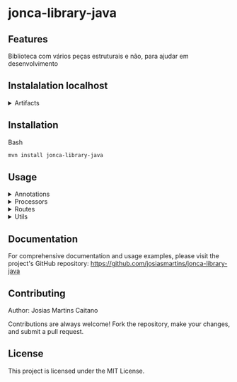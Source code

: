 
# jonca-library-java

## Features
Biblioteca com vários peças estruturais e não, para ajudar em desenvolvimento

## Instalalation localhost
<details>
  <summary>Artifacts</summary>

- 1 Baixar a lib
  ```Bash
    git clone https://github.com/josiasmartins/jonca-library-java.git
  ```
- 2 Gerar o Artifacts jar:
    Project Structure -> Project Setttings -> Artifacts
    ![image](https://github.com/josiasmartins/jonca-library-java/assets/60591410/a308856f-d25b-47d7-8981-076bee98f617)

  create ![image](https://github.com/josiasmartins/jonca-library-java/assets/60591410/e037a6ab-3d78-434b-979e-be8dffec3592)
</details>






## Installation

Bash
```bash
mvn install jonca-library-java
```
## Usage

<details>
  <summary>Annotations</summary>
  <h3>Logger</h3>
  <h5>Anotacao para logar os dados no logstash</h5>

Example:

```Java
import com.techbuzzblogs.rest.camelproject.decorators.Logger;
import lombok.Builder;
import lombok.Data;

@Data
@Builder
public class CarDetailsType {

    @Logger
    private String carName;

    @Logger
    private String carModel;
    private String company;

}

```
</details>

<details>
  <summary>Processors</summary>
  <h3>Base64ObjectProcessor</h3>
  <h5>Transforma todas as propriedades da classe java em base 64 ENCODE | DECODE</h5>

  Example:

```Java
from("direct:start")
    .process(new Base64ObjectProcessor(false))  // Decode String fields
    .to("mock:result");

// agora com encode
from("direct:start")
    .process(new Base64ObjectProcessor(true))  // Encode String fields
    .to("mock:result");
```
</details>

<details>
  <summary>Routes</summary>
</details>

<details>
  <summary>Utils</summary>

  <h3>LoggerUtil</h3>
  <h5>
    Percorre todas as propriedades de qualquer objeto (simples, complexo), e salva no Map em todas as propriedades salvas.<br>
    Obs: essa verificacao faz com base no annotation Logger
  </h5>

  Example:

  ```java
   @Override
    public void process(Exchange exchange) throws Exception {
        CarDetailsType body = exchange.getIn().getBody(CarDetailsType.class);

        Map<String, String> mapper = LoggerMethodUtil.extractProperties(body);
    }
  ```
</details>


## Documentation

For comprehensive documentation and usage examples, please visit the project's GitHub repository: https://github.com/josiasmartins/jonca-library-java

## Contributing
Author: Josias Martins Caitano

Contributions are always welcome! Fork the repository, make your changes, and submit a pull request.

## License

This project is licensed under the MIT License.
